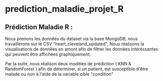 # prediction_maladie_projet_R

## Prédiction Maladie R : 

Nous prenons les données du dataset via la base MongoDB, nous travaillerons sur le CSV "heart_cleveland_updated", Nous réalisons la visualisations de données en amont afin de filtrer les données intéréssantes qui peuvent être affichées graphiquement.

Par la suite, nous réalison deux modèles de prédiction ( KNN & RandomForest ) afin de déterminer, si un patient, est susceptible d'être malade ou non à l'aide de la variable cible "condition" 